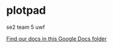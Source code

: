 # plotpad
se2 team 5 uwf

[Find our docs in this Google Docs folder](https://drive.google.com/drive/folders/1VgAMM_3xafkuGj0O_Ot7jCQgoBKzSDGS?usp=drive_link)
